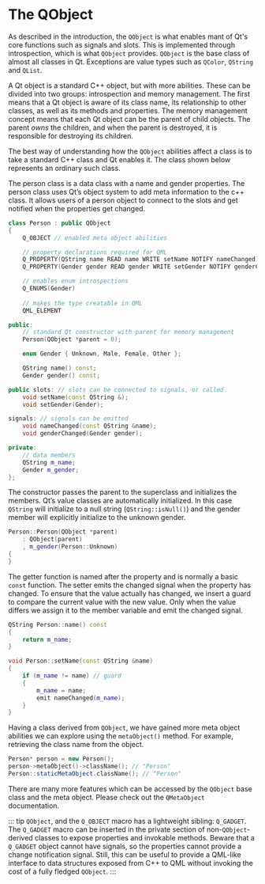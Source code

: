 # The QObject

As described in the introduction, the `QObject` is what enables mant of Qt's core functions such as signals and slots. This is implemented through introspection, which is what `QObject` provides. `QObject` is the base class of almost all classes in Qt. Exceptions are value types such as `QColor`, `QString` and `QList`.

A Qt object is a standard C++ object, but with more abilities. These can be divided into two groups: introspection and memory management. The first means that a Qt object is aware of its class name, its relationship to other classes, as well as its methods and properties. The memory management concept means that each Qt object can be the parent of child objects. The parent *owns* the children, and when the parent is destroyed, it is responsible for destroying its children.

The best way of understanding how the `QObject` abilities affect a class is to take a standard C++ class and Qt enables it. The class shown below represents an ordinary such class.

The person class is a data class with a name and gender properties. The person class uses Qt’s object system to add meta information to the c++ class. It allows users of a person object to connect to the slots and get notified when the properties get changed.

```cpp
class Person : public QObject
{
    Q_OBJECT // enabled meta object abilities

    // property declarations required for QML
    Q_PROPERTY(QString name READ name WRITE setName NOTIFY nameChanged)
    Q_PROPERTY(Gender gender READ gender WRITE setGender NOTIFY genderChanged)

    // enables enum introspections
    Q_ENUMS(Gender)
    
    // makes the type creatable in QML
    QML_ELEMENT

public:
    // standard Qt constructor with parent for memory management
    Person(QObject *parent = 0);

    enum Gender { Unknown, Male, Female, Other };

    QString name() const;
    Gender gender() const;

public slots: // slots can be connected to signals, or called
    void setName(const QString &);
    void setGender(Gender);

signals: // signals can be emitted
    void nameChanged(const QString &name);
    void genderChanged(Gender gender);

private:
    // data members
    QString m_name;
    Gender m_gender;
};
```

The constructor passes the parent to the superclass and initializes the members. Qt’s value classes are automatically initialized. In this case `QString` will initialize to a null string (`QString::isNull()`) and the gender member will explicitly initialize to the unknown gender.

```cpp
Person::Person(QObject *parent)
    : QObject(parent)
    , m_gender(Person::Unknown)
{
}
```

The getter function is named after the property and is normally a basic `const` function. The setter emits the changed signal when the property has changed. To ensure that the value actually has changed, we insert a guard to compare the current value with the new value. Only when the value differs we assign it to the member variable and emit the changed signal.

```cpp
QString Person::name() const
{
    return m_name;
}

void Person::setName(const QString &name)
{
    if (m_name != name) // guard
    {
        m_name = name;
        emit nameChanged(m_name);
    }
}
```

Having a class derived from `QObject`, we have gained more meta object abilities we can explore using the `metaObject()` method. For example, retrieving the class name from the object.

```cpp
Person* person = new Person();
person->metaObject()->className(); // "Person"
Person::staticMetaObject.className(); // "Person"
```

There are many more features which can be accessed by the `QObject` base class and the meta object. Please check out the `QMetaObject` documentation.

::: tip
`QObject`, and the `Q_OBJECT` macro has a lightweight sibling: `Q_GADGET`. The `Q_GADGET` macro can be inserted in the private section of non-`QObject`-derived classes to expose properties and invokable methods. Beware that a `Q_GADGET` object cannot have signals, so the properties cannot provide a change notification signal. Still, this can be useful to provide a QML-like interface to data structures exposed from C++ to QML without invoking the cost of a fully fledged `QObject`.
:::

